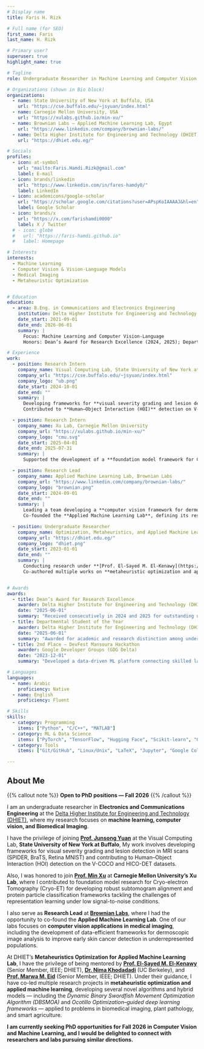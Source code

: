 ```yaml
---
# Display name
title: Faris H. Rizk

# Full name (for SEO)
first_name: Faris
last_name: H. Rizk

# Primary user?
superuser: true
highlight_name: true

# Tagline
role: Undergraduate Researcher in Machine Learning and Computer Vision

# Organizations (shown in Bio block)
organizations:
  - name: State University of New York at Buffalo, USA
    url: "https://cse.buffalo.edu/~jsyuan/index.html"
  - name: Carnegie Mellon University, USA
    url: "https://xulabs.github.io/min-xu/"
  - name: Brownian Labs — Applied Machine Learning Lab, Egypt
    url: "https://www.linkedin.com/company/brownian-labs/"
  - name: Delta Higher Institute for Engineering and Technology (DHIET), Egypt
    url: "https://dhiet.edu.eg/"

# Socials
profiles:
  - icon: at-symbol
    url: "mailto:Faris.Hamdi.Rizk@gmail.com"
    label: E-mail
  - icon: brands/linkedin
    url: "https://www.linkedin.com/in/fares-hamdy0/"
    label: LinkedIn
  - icon: academicons/google-scholar
    url: "https://scholar.google.com/citations?user=APspKoIAAAAJ&hl=en"
    label: Google Scholar
  - icon: brands/x
    url: "https://x.com/farishamdi0000"
    label: X / Twitter
  # - icon: globe
  #   url: "https://faris-hamdi.github.io"
  #   label: Homepage

# Interests
interests:
  - Machine Learning
  - Computer Vision & Vision-Language Models
  - Medical Imaging
  - Metaheuristic Optimization


# Education
education:
  - area: B.Eng. in Communications and Electronics Engineering
    institution: Delta Higher Institute for Engineering and Technology (DHIET)
    date_start: 2021-09-01
    date_end: 2026-06-01
    summary: |
      Focus: Machine Learning and Computer Vision-Language  
      Honors: Dean’s Award for Research Excellence (2024, 2025); Departmental Student of the Year (2025)

# Experience
work:
  - position: Research Intern
    company_name: Visual Computing Lab, State University of New York at Buffalo
    company_url: "https://cse.buffalo.edu/~jsyuan/index.html"
    company_logo: "ub.png"
    date_start: 2024-10-01
    date_end: ""
    summary: |
      Developing frameworks for **visual severity grading and lesion detection in MRI scans** (SPIDER, BraTS, and Retina MNIST datasets).  
      Contributed to **Human–Object Interaction (HOI)** detection on V-COCO and HICO-DET by curating a basketball-specific dataset and analyzing the QPIC transformer approach.

  - position: Research Intern
    company_name: Xu Lab, Carnegie Mellon University
    company_url: "https://xulabs.github.io/min-xu/"
    company_logo: "cmu.svg"
    date_start: 2025-04-01
    date_end: 2025-07-31
    summary: |
      Supported the development of a **foundation model framework for Cryo-electron Tomography (Cryo-ET)** subtomogram alignment and protein classification using **equivariant transformers** and **contrastive learning** for low signal-to-noise conditions.

  - position: Research Lead
    company_name: Applied Machine Learning Lab, Brownian Labs
    company_url: "https://www.linkedin.com/company/brownian-labs/"
    company_logo: "brownian.png"
    date_start: 2024-09-01
    date_end: ""
    summary: |
      Leading a team developing a **computer vision framework for dermoscopic image analysis** to improve early skin-cancer detection in underrepresented populations.  
      Co-founded the **Applied Machine Learning Lab**, defining its research roadmap and fostering AI research collaborations through the Brownian Labs Think Tank.

  - position: Undergraduate Researcher
    company_name: Optimization, Metaheuristics, and Applied Machine Learning Lab, DHIET
    company_url: "https://dhiet.edu.eg/"
    company_logo: "dhiet.png"
    date_start: 2023-01-01
    date_end: ""
    summary: |
      Conducting research under **[Prof. El-Sayed M. El-Kenawy](https://scholar.google.com/citations?user=fA25haEAAAAJ&hl=en)** (Senior Member, IEEE), **[Dr. Nima Khodadadi](https://nimakhodadadi.com/)** (UC Berkeley), and **[Prof. Marwa M. Eid](https://scholar.google.com/citations?user=OV-YIEAAAAAJ&hl=en)** (Senior Member, IEEE).  
      Co-authored multiple works on **metaheuristic optimization and applied machine learning**, including the development of **DBSMOA**, **Ocotillo Optimization–guided deep learning**, and **hybrid DTO–PRS** models for biomedical and agricultural applications.


# Awards
awards:
  - title: Dean’s Award for Research Excellence
    awarder: Delta Higher Institute for Engineering and Technology (DHIET)
    date: "2025-06-01"
    summary: "Received consecutively in 2024 and 2025 for outstanding undergraduate research performance."
  - title: Departmental Student of the Year
    awarder: Delta Higher Institute for Engineering and Technology (DHIET)
    date: "2025-06-01"
    summary: "Awarded for academic and research distinction among undergraduate students."
  - title: 2nd Place — DevFest Mansoura Hackathon
    awarder: Google Developer Groups (GDG Delta)
    date: "2023-12-01"
    summary: "Developed a data-driven ML platform connecting skilled laborers with clients; led UX and model integration."

# Languages
languages:
  - name: Arabic
    proficiency: Native
  - name: English
    proficiency: Fluent

# Skills
skills:
  - category: Programming
    items: ["Python", "C/C++", "MATLAB"]
  - category: ML & Data Science
    items: ["PyTorch", "TensorFlow", "Hugging Face", "Scikit-learn", "OpenCV"]
  - category: Tools
    items: ["Git/GitHub", "Linux/Unix", "LaTeX", "Jupyter", "Google Colab"]

---
```

## About Me

{{% callout note %}}
**Open to PhD positions — Fall 2026**
{{% /callout %}}

I am an undergraduate researcher in **Electronics and Communications Engineering** at the [Delta Higher Institute for Engineering and Technology (DHIET)](https://dhiet.edu.eg/), where my research focuses on **machine learning, computer vision, and Biomedical Imaging**.

I have the privilege of joining **[Prof. Junsong Yuan](https://cse.buffalo.edu/~jsyuan/index.html)** at the Visual Computing Lab, **State University of New York at Buffalo**, My work involves developing frameworks for visual severity grading and lesion detection in MRI scans (SPIDER, BraTS, Retina MNIST) and contributing to Human–Object Interaction (HOI) detection on the V-COCO and HICO-DET datasets.

Also, I was honored to join **[Prof. Min Xu](https://xulabs.github.io/min-xu/)** at **Carnegie Mellon University’s Xu Lab**, where I contributed to foundation model research for Cryo-electron Tomography (Cryo-ET) for developing robust subtomogram alignment and protein particle classification frameworks tackling the challenges of representation learning under low signal-to-noise conditions.

I also serve as **Research Lead** at **[Brownian Labs](https://www.linkedin.com/company/brownian-labs/)**, where I had the opportunity to co-found the **Applied Machine Learning Lab**. One of our labs focuses on **computer vision applications in medical imaging**, including the development of data-efficient frameworks for dermoscopic image analysis to improve early skin cancer detection in underrepresented populations.

At DHIET’s **Metaheuristics Optimization for Applied Machine Learning Lab**, I have the privilege of being mentored by **[Prof. El-Sayed M. El-Kenawy](https://scholar.google.com/citations?user=fA25haEAAAAJ&hl=en)** (Senior Member, IEEE; DHIET), **[Dr. Nima Khodadadi](https://nimakhodadadi.com/)** (UC Berkeley), and **[Prof. Marwa M. Eid](https://scholar.google.com/citations?user=OV-YIEAAAAAJ&hl=en)** (Senior Member, IEEE; DHIET). Under their guidance, I have co-led multiple research projects in **metaheuristic optimization and applied machine learning**, developing several novel algorithms and hybrid models — including the *Dynamic Binary Swordfish Movement Optimization Algorithm (DBSMOA)* and *Ocotillo Optimization–guided deep learning frameworks* — applied to problems in biomedical imaging, plant pathology, and smart agriculture.

**I am currently seeking PhD opportunities for Fall 2026 in Computer Vision and Machine Learning, and I would be delighted to connect with researchers and labs pursuing similar directions.**

